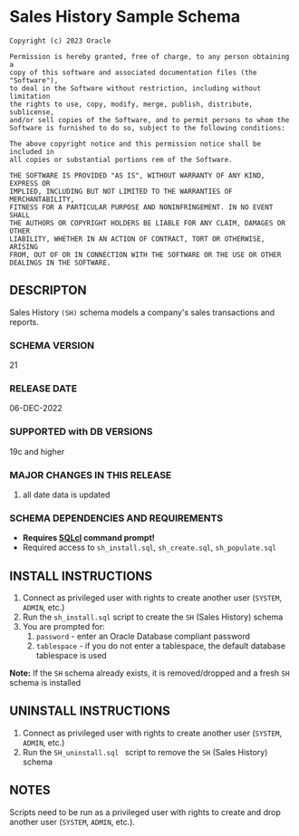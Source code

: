 # Sales History Sample Schema

```
Copyright (c) 2023 Oracle

Permission is hereby granted, free of charge, to any person obtaining a
copy of this software and associated documentation files (the "Software"),
to deal in the Software without restriction, including without limitation
the rights to use, copy, modify, merge, publish, distribute, sublicense,
and/or sell copies of the Software, and to permit persons to whom the
Software is furnished to do so, subject to the following conditions:

The above copyright notice and this permission notice shall be included in
all copies or substantial portions rem of the Software.

THE SOFTWARE IS PROVIDED "AS IS", WITHOUT WARRANTY OF ANY KIND, EXPRESS OR
IMPLIED, INCLUDING BUT NOT LIMITED TO THE WARRANTIES OF MERCHANTABILITY,
FITNESS FOR A PARTICULAR PURPOSE AND NONINFRINGEMENT. IN NO EVENT SHALL
THE AUTHORS OR COPYRIGHT HOLDERS BE LIABLE FOR ANY CLAIM, DAMAGES OR OTHER
LIABILITY, WHETHER IN AN ACTION OF CONTRACT, TORT OR OTHERWISE, ARISING
FROM, OUT OF OR IN CONNECTION WITH THE SOFTWARE OR THE USE OR OTHER
DEALINGS IN THE SOFTWARE.
```

## DESCRIPTON

Sales History `(SH)` schema models a company's sales transactions and reports. 

### SCHEMA VERSION

21

### RELEASE DATE

06-DEC-2022

### SUPPORTED with DB VERSIONS

19c and higher

### MAJOR CHANGES IN THIS RELEASE

1. all date data is updated

### SCHEMA DEPENDENCIES AND REQUIREMENTS

- **Requires [SQLcl](https://oracle.com/sqlcl) command prompt!**
- Required access to `sh_install.sql`, `sh_create.sql`, `sh_populate.sql`

## INSTALL INSTRUCTIONS
1. Connect as privileged user with rights to create another user (`SYSTEM`, `ADMIN`, etc.)
2. Run the `sh_install.sql` script to create the `SH` (Sales History) schema
3. You are prompted for:
    1. `password` - enter an Oracle Database compliant password
    2. `tablespace` - if you do not enter a tablespace, the default database tablespace is used

**Note:** If the `SH` schema already exists, it is removed/dropped and 
        a fresh `SH` schema is installed

## UNINSTALL INSTRUCTIONS

1. Connect as privileged user with rights to create another user (`SYSTEM`, `ADMIN`, etc.)
2. Run the `SH_uninstall.sql ` script to remove the `SH` (Sales History) schema

## NOTES
Scripts need to be run as a privileged user with rights to create and drop another user (`SYSTEM`, `ADMIN`, etc.).

